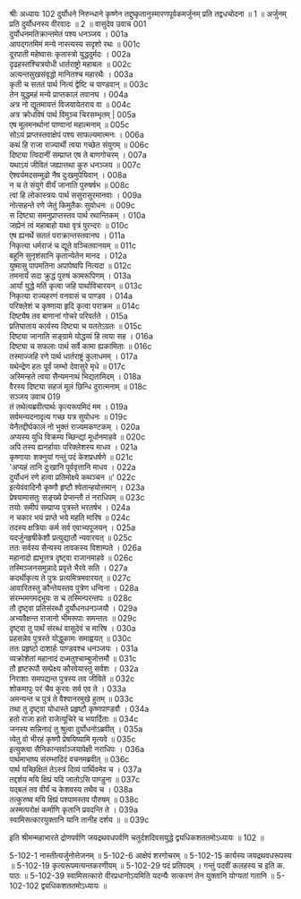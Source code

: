 श्रीः
अध्यायः 102
दुर्योधने निरुन्धाने कृष्णेन तद्दुष्कृतानुस्मारणपूर्वकमर्जुनम् प्रति तद्वधचोदना ॥ 1 ॥ अर्जुनम् प्रति दुर्योधनस्य वीरवादः ॥ 2 ॥
वासुदेव उवाच 	001  
दुर्योधनमतिक्रान्तमेतं पश्य धनञ्जय ।	001a  
आपद्गतमिमं मन्ये नास्त्यस्य सदृशो रथः ॥	001c  
दूरपाती महेष्वासः कृतास्त्रो युद्धदुर्मदः ।	002a  
दृढहस्तश्चित्रयोधी धार्तराष्ट्रो महाबलः ॥	002c  
अत्यन्तसुखसंवृद्धो मानितश्च महारथैः ।	003a  
कृती च सततं पार्थ नित्यं द्वेष्टि च पाण्डवान् ॥	003c  
तेन युद्धमहं मन्ये प्राप्तकालं तवानघ ।	004a  
अत्र नो द्यूतमायत्तं विजयायेतराय वा ॥	004c  
अत्र क्रोधविषं पार्थ विमुञ्च चिरसम्भृतम् |	005a  
एष मूलमनर्थानां पाण्वानां महात्मनाम् ॥	005c  
सोऽयं प्राप्तस्तवाक्षेपं पश्य साफल्यमात्मनः ।	006a  
कथं हि राजा राज्यार्थी त्वया गच्छेत संयुगम् ॥	006c  
दिष्ट्या त्विदानीं सम्प्राप्त एष ते बाणगोचरम् ।	007a  
यथाऽयं जीवितं जह्यात्तथा कुरु धनञ्जय ॥	007c  
ऐश्वर्यमदसम्मूढो नैष दुःखमुपेयिवान् ।	008a  
न च ते संयुगे वीर्यं जानाति पुरुषर्षभ ॥	008c  
त्वां हि लोकास्त्रयः पार्थ ससुरासुरमानवाः ।	009a  
नोत्सहन्ते रणे जेतुं किमुतैकः सुयोधनः ॥	009c  
स दिष्ट्या समनुप्राप्तस्तव पार्थ रथान्तिकम् ।	010a  
जह्येनं त्वं महाबाहो यथा वृत्रं पुरन्दरः ॥	010c  
एष ह्यनर्थे सततं पराक्रान्तस्तवानघ ।	011a  
निकृत्या धर्मराजं च द्यूते वञ्चितवानयम् ॥	011c  
बहूनि सुनृशंसानि कृतान्येतेन मानद ।	012a  
युष्मासु पापमतिना अपापेष्वपि नित्यदा ॥	012c  
तमनार्यं सदा क्रुद्धं पुरुषं कामरूपिणम् ।	013a  
आर्यां युद्धे मतिं कृत्वा जहि पार्थाविचारयन् ॥	013c  
निकृत्या राज्यहरणं वनवासं च पाण्डव ।	014a  
परिक्लेशं च कृष्णाया हृदि कृत्वा पराक्रम ॥	014c  
दिष्ट्यैष तव बाणानां गोचरे परिवर्तते ।	015a  
प्रतिघाताय कार्यस्य दिष्ट्या च यततेऽग्रतः ॥	015c  
दिष्ट्या जानाति सङ्ग्रामे योद्धव्यं हि त्वया सह ।	016a  
दिष्ट्या च सफलाः पार्थ सर्वे कामा ह्यकामिताः ॥	016c  
तस्माज्जहि रणे पार्थ धार्तराष्ट्रं कुलाधमम् ।	017a  
यथेन्द्रेण हतः पूर्वं जम्भो देवासुरे मृधे ॥	017c  
अस्मिन्हते त्वया सैन्यमनाथं भिद्यतामिदम् ।	018a  
वैरस्य दिष्ट्या सहजं मूलं छिन्धि दुरात्मनाम् ॥	018c  
सञ्जय उवाच 	019  
तं तथेत्यब्रवीत्पार्थः कृत्यरूपमिदं मम ।	019a  
सर्वमन्यदनादृत्य गच्छ यत्र सुयोधनः ॥	019c  
येनैतद्दीर्घकालं नो भुक्तं राज्यमकण्टकम् ।	020a  
अप्यस्य युधि विक्रम्य च्छिन्द्यां मूर्धानमाहवे ॥	020c  
अपि तस्य ह्यनर्हायाः परिक्लेशस्य माधव ।	021a  
कृष्णायाः शक्नुयां गन्तुं पदं केशप्रधर्षणे ॥	021c  
\'अप्यहं तानि दुःखानि पूर्ववृत्तानि माधव ।	022a  
दुर्योधनं रणे हत्वा प्रतिमोक्ष्ये कथञ्चन ॥\'	022c  
इत्येवंवादिनौ कृष्णौ हृष्टौ श्वेतान्हयोत्तमान् ।	023a  
प्रेषयामासतुः सङ्ख्ये प्रेप्सन्तौ तं नराधिपम् ॥	023c  
तयोः समीपं सम्प्राप्य पुत्रस्ते भरतर्षभ ।	024a  
न चकार भयं प्राप्ते भये महति मारिष ॥	024c  
तदस्य क्षत्रियाः कर्म सर्व एवाभ्यपूजयन् ।	025a  
यदर्जुनहृषीकेशौ प्रत्युद्यातौ न्यवारयत् ॥	025c  
ततः सर्वस्य सैन्यस्य तावकस्य विशाम्पते ।	026a  
महानादो ह्यभूत्तत्र दृष्ट्वा राजानमाहवे ॥	026c  
तस्मिञ्जनसमुन्नादे प्रवृत्ते भैरवे सति ।	027a  
कदर्थीकृत्य ते पुत्रः प्रत्यमित्रमवारयत् ॥	027c  
आवारितस्तु कौन्तेयस्तव पुत्रेण धन्विना ।	028a  
संरम्भमगमद्भूयः स च तस्मिन्परन्तपः ॥	028c  
तौ दृष्ट्वा प्रतिसंरब्धौ दुर्योधनधनञ्जयौ ।	029a  
अभ्यवैक्षन्त राजानो भीमरूपाः समन्ततः ॥	029c  
दृष्ट्वा तु पार्थं संरब्धं वासुदेवं च मारिष ।	030a  
प्रहसन्नेव पुत्रस्ते योद्धुकामः समाह्वयत् ॥	030c  
ततः प्रहृष्टो दाशार्हः पाण्डवश्च धनञ्जयः ।	031a  
व्यक्रोशेतां महानादं दध्मतुश्चाम्बुजोत्तमौ ॥	031c  
तौ हृष्टरूपौ सम्प्रेक्ष्य कौरवेयास्तु सर्वशः ।	032a  
निराशाः समपद्यन्त पुत्रस्य तव जीविते ॥	032c  
शोकमापुः परं चैव कुरवः सर्व एव ते ।	033a  
अमन्यन्त च पुत्रं ते वैश्वानरमुखे हुतम् ॥	033c  
तथा तु दृष्ट्वा योधास्ते प्रहृष्टौ कृष्णपाण्डवौ ।	034a  
हतो राजा हतो राजेत्यूचिरे च भयार्दिताः ॥	034c  
जनस्य सन्निनादं तु श्रुत्वा दुर्योधनोऽब्रवीत् ।	035a  
व्येतु वो भीरहं कृष्णौ प्रेषयिष्यामि मृत्यवे ॥	035c  
इत्युक्त्वा सैनिकान्सर्वाञ्जयापेक्षी नराधिपः ।	036a  
पार्थमाभाष्य संरम्भादिदं वचनमब्रवीत् ॥	036c  
पार्थ यच्छिक्षितं तेऽस्त्रं दिव्यं पार्थिवमेव च ।	037a  
तद्दर्शय मयि क्षिप्रं यदि जातोऽसि पाण्डुना ॥	037c  
यद्बलं तव वीर्यं च केशवस्य तथैव च ।	038a  
तत्कुरुष्व मयि क्षिप्रं पश्यामस्तव पौरुषम् ॥	038c  
अस्मत्परोक्षं कर्माणि कृतानि प्रवदन्ति ते ।	039a  
स्वामिसत्कारयुक्तानि यानि तानीह दर्शय ॥ ॥	039c  

इति श्रीमन्महाभारते द्रोणपर्वणि जयद्रथवधपर्वणि चतुर्दशदिवसयुद्धे द्व्यधिकशततमोऽध्यायः ॥ 102 ॥

5-102-1 नास्तीत्यर्जुनोत्तेजनम् ॥ 5-102-6 आक्षेपं शरगोचरम् ॥ 5-102-15 कार्यस्य जयद्रथवधरूपस्य ॥ 5-102-19 कृत्यरूपमत्यन्तकरणीयम् ॥ 5-102-29 पदं प्रतिपदम् । गन्तुं पदवीं कलहस्य च इति क. पाठः ॥ 5-102-39 स्वामिसत्कारो वीरप्रधानोऽयमिति यदन्यैः सत्करणं तेन युक्तानि योग्यतां गतानि ॥ 5-102-102 द्व्यधिकशततमोऽध्यायः ॥
